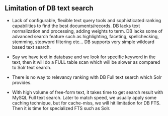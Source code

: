 ## Limitation of DB text search

- Lack of configurable, flexible text query tools and sophisticated ranking capabilities to find the best documents/records. DB lacks text normalization and processing, adding weights to term. DB lacks some of advanced search feature such as highlighting, faceting, spellchecking, stemming, stopword filtering etc... DB supports very simple wildcard based text search.

- Say we have text in database and we look for specific keyword in the text, then it will do a FULL table scan which will be slower as compared to Solr text search.

- There is no way to relevancy ranking with DB Full text search which Solr provides.

- With high volume of free-form text, it takes time to get search result with MySQL Full text search. Later to match speed, we usually apply some caching technique, but for cache-miss, we will hit limitation for DB FTS. Then it is time for specialized FTS such as Solr.